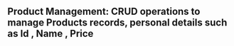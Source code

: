 ## Product Management: CRUD operations to manage Products records, personal details such as Id , Name , Price


## 








